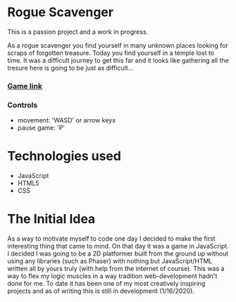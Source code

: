 # Rogue Scavenger

<p>This is a passion project and a work in progress.</p> 
<p> As a rogue scavenger you find yourself in many unknown places looking for scraps of forgotten treasure. Today you find yourself in a temple lost to time. It was a difficult journey to get this far and it looks like gathering all the tresure here is going to be just as difficult...</p>

### [Game link](https://vanillacoder.github.io/GameDev01/)
### Controls
+ movement: 'WASD' or arrow keys
+ pause game: 'P'

# Technologies used
+ JavaScript
+ HTML5
+ CSS

# The Initial Idea
<p>As a way to motivate myself to code one day I decided to make the first interesting thing that came to mind. On that day it was a game in JavaScript. I decided I was going to be a 2D platformer built from the ground up without using any libraries (such as Phaser) with nothing but JavaScript/HTML written all by yours truly (with help from the internet of course). This was a way to flex my logic muscles in a way tradition web-development hadn't done for me. To date it has been one of my most creatively inspiring projects and as of writing this is still in development (1/16/2020).
